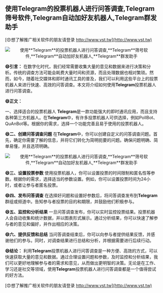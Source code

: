 ## **使用**Telegram**的投票机器人进行问答调查,**Telegram**筛号软件,**Telegram**自动加好友机器人,**Telegram**群发助手**

[😍想了解推广相关软件的朋友请登录 http://www.vst.tw](http://www.vst.tw)

 <center><img src="https://vst.tw/MP4/tuiguang/png/3.png" alt="使用**Telegram**的投票机器人进行问答调查,**Telegram**筛号软件,**Telegram**自动加好友机器人,**Telegram**群发助手"></center>

**😄引言：**
在数字化时代，我们经常需要收集大量的意见和数据来进行决策和分析。传统的调查方法可能会耗费大量时间和资源，而且处理数据也相对繁琐。然而，如今，随着社交媒体和即时通讯工具的普及，我们可以利用这些平台上的投票机器人来进行快速、高效的问答调查。本文将介绍如何使用**Telegram**投票机器人进行问答调查。

**😄正文：**

一、选择适合的投票机器人
**Telegram**是一款功能强大的即时通讯应用，而且支持各种第三方机器人。在**Telegram**中，有许多投票机器人可供选择，例如PollBot、QuAnBot等。根据你的需求，选择一个功能完善且易于使用的投票机器人。

**😄二、创建问答调查问题**
在**Telegram**中，你可以创建自定义的问答调查问题。首先，确定你需要了解的信息，并将它们转化为简明扼要的问题。确保问题明确、简单易懂，并且选项明确。

 <center><img src="https://vst.tw/MP4/tuiguang/png/0.png" alt="使用**Telegram**的投票机器人进行问答调查,**Telegram**筛号软件,**Telegram**自动加好友机器人,**Telegram**群发助手"></center>

**😄三、设置投票参数**
使用投票机器人，你可以设置投票的时间限制和匿名性等参数。根据你的需求，选择适当的参数设置。例如，你可以设置投票时间为24小时，或者让参与者匿名投票。

**😄四、发布问答调查**
在选择好问题和设置好参数后，将问答调查发布到**Telegram**群组或频道中。告知参与者投票的目的和期限，并鼓励他们积极参与。

**😄五、监控和分析结果**
一旦问答调查发布，你可以实时监控投票结果。投票机器人会自动收集和统计数据，并以图表形式展示。通过分析结果，你可以快速了解参与者的意见和偏好，并作出相应的决策。

**😄六、提供反馈和总结**
当问答调查结束后，你可以向参与者提供结果反馈，并感谢他们的参与。同时，对调查结果进行总结和分析，并根据需要进行后续行动。

**😄结论：**
利用**Telegram**投票机器人进行问答调查是一种方便、高效的方式，可以快速获取大量的意见和数据。通过合理设置问题和参数，及时监控和分析结果，我们可以更好地理解参与者的需求和意见，从而做出更明智的决策。无论是在工作、学习还是社交等领域，使用**Telegram**投票机器人进行问答调查都是一个值得尝试的好方法。

[😍想了解推广相关软件的朋友请登录 http://www.vst.tw](http://www.vst.tw)



